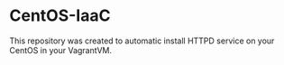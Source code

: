 # CentOS-IaaC
This repository was created to automatic install HTTPD service on your CentOS in your VagrantVM.
